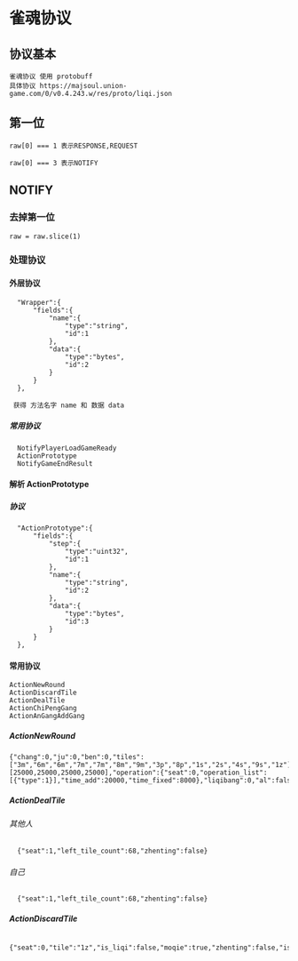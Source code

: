 # 雀魂协议
  
## 协议基本

    雀魂协议 使用 protobuff 
    具体协议 https://majsoul.union-game.com/0/v0.4.243.w/res/proto/liqi.json

## 第一位

    raw[0] === 1 表示RESPONSE,REQUEST

    raw[0] === 3 表示NOTIFY

## NOTIFY

### 去掉第一位

    raw = raw.slice(1)

### 处理协议

#### 外层协议

      "Wrapper":{
          "fields":{
              "name":{
                  "type":"string",
                  "id":1
              },
              "data":{
                  "type":"bytes",
                  "id":2
              }
          }
      },

     获得 方法名字 name 和 数据 data 

##### 常用协议

      NotifyPlayerLoadGameReady
      ActionPrototype
      NotifyGameEndResult

#### 解析 ActionPrototype

##### 协议

      "ActionPrototype":{
          "fields":{
              "step":{
                  "type":"uint32",
                  "id":1
              },
              "name":{
                  "type":"string",
                  "id":2
              },
              "data":{
                  "type":"bytes",
                  "id":3
              }
          }
      },

#### 常用协议
    
    ActionNewRound
    ActionDiscardTile
    ActionDealTile
    ActionChiPengGang
    ActionAnGangAddGang

##### ActionNewRound
  
    {"chang":0,"ju":0,"ben":0,"tiles":["3m","6m","6m","7m","7m","8m","9m","3p","8p","1s","2s","4s","9s","1z"],"dora":"4s","scores":[25000,25000,25000,25000],"operation":{"seat":0,"operation_list":[{"type":1}],"time_add":20000,"time_fixed":8000},"liqibang":0,"al":false,"md5":"005451C30A3B549D9B7AF9ED09CDFED5","left_tile_count":69}

##### ActionDealTile
  
###### 其他人

      {"seat":1,"left_tile_count":68,"zhenting":false}

###### 自己

      {"seat":1,"left_tile_count":68,"zhenting":false}

##### ActionDiscardTile
  
      {"seat":0,"tile":"1z","is_liqi":false,"moqie":true,"zhenting":false,"is_wliqi":false}




